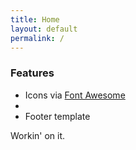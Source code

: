 ```yaml
---
title: Home
layout: default
permalink: /
---
```


### Features

+ Icons via [Font Awesome](https://fortawesome.github.io/Font-Awesome/)
+ 
+ Footer template


Workin' on it.
